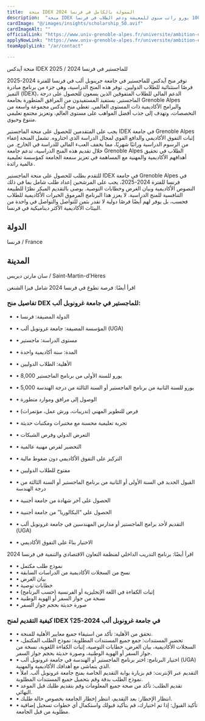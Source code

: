 ```yaml
---
title:  منحة IDEX الممولة بالكامل في فرنسا 2024 
description:  "منحة IDEX الممولة بالكامل في فرنسا بقيمة 10000 يورو لمصاريف الدراسة و 10000 يورو راتب سنوي للمعيشة ودعم الطلاب في فرنسا" 
cardImage: "@/images/insights/scholarship_50.avif" 
cardImageAlt: "" 
officialLink: "https://www.univ-grenoble-alpes.fr/universite/ambition-et-strategie/l-initiative-d-excellence-idex/les-appels-a-projets/call-for-applications-idex-master-scholarships-for-the-2023-2024-academic-year-1184934.kjsp" 
applyNowLink: "https://www.univ-grenoble-alpes.fr/universite/ambition-et-strategie/l-initiative-d-excellence-idex/les-appels-a-projets/call-for-applications-idex-master-scholarships-for-the-2023-2024-academic-year-1184934.kjsp" 
teamApplyLink: "/ar/contact"

---
```


منحة آيدكس IDEX للماجستير في فرنسا 2024 / 2025

توفر منح آيدكس للماجستير في جامعة جرينوبل ألب في فرنسا للفترة 2024-2025 فرصًا استثنائية للطلاب الدوليين. توفر هذه المنح الدراسية، وهي جزء من برنامج مبادرة التميز (IDEX)، الدعم المالي للطلاب المتفوقين الذين يسعون للحصول على درجة الماجستير. يستفيد المستفيدون من المرافق المتطورة بجامعة Grenoble Alpes والبرامج الأكاديمية ذات المستوى العالمي. تغطي منح آيدكس مجموعة واسعة من التخصصات، وتهدف إلى جذب أفضل المواهب على مستوى العالم، وتعزيز مجتمع تعليمي متنوع وحيوي.

يجب على المتقدمين للحصول على منحة الماجستير IDEX في جامعة Grenoble Alpes إثبات التفوق الأكاديمي والدافع القوي لمجال الدراسة الذي اختاروه. تشمل المنحة إعفاء من الرسوم الدراسية وراتبًا شهريًا، مما يخفف العبء المالي للدراسة في الخارج. من خلال تقديم هذه المنح الدراسية، تدعم جامعة Grenoble Alpes الطلاب في تحقيق أهدافهم الأكاديمية والمهنية مع المساهمة في تعزيز سمعة الجامعة كمؤسسة تعليمية عالمية رائدة.

للتقدم بطلب للحصول على منحة الماجستير IDEX في جامعة Grenoble Alpes في فرنسا للفترة 2024-2025، يجب على المرشحين إعداد طلب شامل بما في ذلك النصوص الأكاديمية وبيان الغرض وخطابات التوصية. يوصى بالتقديم المبكر نظرًا للطبيعة التنافسية للمنح الدراسية. لا يعزز هذا البرنامج المرموق الخبرات الأكاديمية للطلاب فحسب، بل يوفر لهم أيضًا فرصًا دولية لا تقدر بثمن للتواصل والتواصل في واحدة من البيئات الأكاديمية الأكثر ديناميكية في فرنسا.

## الدولة

فرنسا / France

## المدينة

سان مارتن ديريس / Saint-Martin-d’Hères

اقرأ أيضًا: فرصة تطوع في فرنسا 2024 شامل فيزا الشنغن

### تفاصيل منح DEX للماجستير في جامعة غرونوبل ألب:

- • الدولة المضيفة: فرنسا
- • المؤسسة المضيفة: جامعة غرونوبل ألب (UGA)
- • مستوى الدراسة: ماجستير
- • المدة: سنة أكاديمية واحدة
- • الأهلية: الطلاب الدوليين

- • 8,000 يورو للسنة الأولى من برنامج الماجستير
- • 5,000 يورو للسنة الثانية من برنامج الماجستير أو السنة الثالثة من درجة الهندسة
- • الوصول إلى مرافق وموارد متطورة
- • فرص للتطوير المهني (تدريبات، ورش عمل، مؤتمرات)
- • تجربة تعليمية محسنة مع مختبرات ومكتبات حديثة
- • التعرض الدولي وفرص الشبكات
- • التحضير لفرص مهنية عالمية
- • التركيز على التفوق الأكاديمي دون ضغوط مالية

- • مفتوح للطلاب الدوليين
- • القبول الجديد في السنة الأولى أو الثانية من برنامج الماجستير أو السنة الثالثة من درجة الهندسة
- • الحصول على آخر شهادة من جامعة أجنبية
- • الحصول على “البكالوريا” من جامعة أجنبية
- • التقديم لأحد برامج الماجستير أو مدارس المهندسين في جامعة غرونوبل ألب (UGA)
- • الاختيار بناءً على التفوق الأكاديمي

اقرأ أيضًا: برنامج التدريب الداخلي لمنظمة التعاون الاقتصادي والتنمية في فرنسا 2024

- • نموذج طلب مكتمل
- • نسخ من السجلات الأكاديمية من الدراسات السابقة
- • بيان الغرض
- • خطابات توصية
- • إثبات الكفاءة في اللغة الإنجليزية أو الفرنسية (حسب البرنامج)
- • نسخة من جواز السفر أو الهوية الوطنية
- • صورة حديثة بحجم جواز السفر


### كيفية التقديم لمنح IDEX في جامعة غرونوبل ألب 2024-25؟

- • تحقق من الأهلية: تأكد من استيفاء جميع معايير الأهلية للمنحة.
- • تحضير المستندات: جمع جميع المستندات المطلوبة: نموذج الطلب المكتمل، السجلات الأكاديمية، بيان الغرض، خطابات التوصية، إثبات الكفاءة اللغوية، نسخة من جواز السفر أو الهوية الوطنية، وصورة حديثة بحجم جواز السفر.
- • اختيار البرنامج: اختر برنامج الماجستير أو الهندسة في جامعة غرونوبل ألب (UGA) الذي يتماشى مع أهدافك الأكاديمية والمهنية.
- • التقديم عبر الإنترنت: قم بزيارة بوابة التقديم الخاصة بمنح جامعة غرونوبل ألب. املأ نموذج الطلب بدقة وقم بتحميل جميع المستندات المطلوبة.
- • تقديم الطلب: تأكد من صحة جميع المعلومات وقم بتقديم طلبك قبل الموعد النهائي.
- • انتظار الإخطار: بعد التقديم، انتظر إخطار الجامعة بخصوص حالة طلبك.
- • تأكيد القبول: إذا تم اختيارك، قم بتأكيد قبولك واستكمال أي خطوات تسجيل إضافية مطلوبة من قبل الجامعة.


